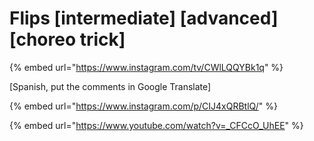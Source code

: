 # Flips \[intermediate] \[advanced] \[choreo trick]

{% embed url="https://www.instagram.com/tv/CWlLQQYBk1q" %}

\[Spanish, put the comments in Google Translate]

{% embed url="https://www.instagram.com/p/CIJ4xQRBtlQ/" %}

{% embed url="https://www.youtube.com/watch?v=_CFCcO_UhEE" %}
